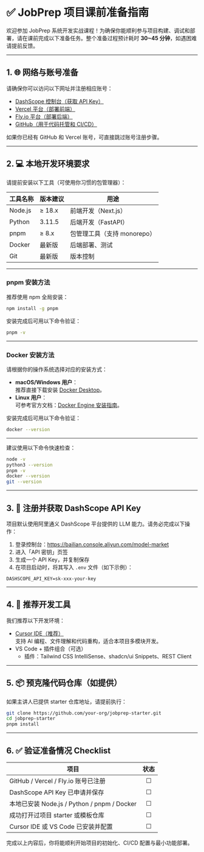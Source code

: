 # ✅ JobPrep 项目课前准备指南

欢迎参加 JobPrep 系统开发实战课程！为确保你能顺利参与项目构建、调试和部署，请在课前完成以下准备任务。整个准备过程预计耗时 **30~45 分钟**，如遇困难请提前反馈。

---

## 1. 🌐 网络与账号准备

请确保你可以访问以下网址并注册相应账号：

- [DashScope 控制台（获取 API Key）](https://bailian.console.aliyun.com/model-market)
- [Vercel 平台（部署前端）](https://vercel.com)
- [Fly.io 平台（部署后端）](https://fly.io)
- [GitHub（用于代码托管和 CI/CD）](https://github.com)

如果你已经有 GitHub 和 Vercel 账号，可直接跳过账号注册步骤。

---

## 2. 💻 本地开发环境要求

请提前安装以下工具（可使用你习惯的包管理器）：

| 工具名称 | 版本建议 | 用途 |
|----------|----------|------|
| Node.js  | ≥ 18.x   | 前端开发（Next.js） |
| Python   | 3.11.5   | 后端开发（FastAPI） |
| pnpm     | ≥ 8.x    | 包管理工具（支持 monorepo） |
| Docker   | 最新版    | 后端部署、测试 |
| Git      | 最新版    | 版本控制 |

---

### pnpm 安装方法

推荐使用 npm 全局安装：

```bash
npm install -g pnpm
```

安装完成后可用以下命令验证：

```bash
pnpm -v
```

---

### Docker 安装方法

请根据你的操作系统选择对应的安装方式：

- **macOS/Windows 用户**：  
  推荐直接下载安装 [Docker Desktop](https://www.docker.com/products/docker-desktop/)。
- **Linux 用户**：  
  可参考官方文档：[Docker Engine 安装指南](https://docs.docker.com/engine/install/)。

安装完成后可用以下命令验证：

```bash
docker --version
```

---

建议使用以下命令快速检查：

```bash
node -v
python3 --version
pnpm -v
docker --version
git --version
```

---

## 3. 🧠 注册并获取 DashScope API Key

项目默认使用阿里通义 DashScope 平台提供的 LLM 能力。请务必完成以下操作：

1. 登录控制台：<https://bailian.console.aliyun.com/model-market>
2. 进入「API 密钥」页签
3. 生成一个 API Key，并复制保存
4. 在项目启动时，将其写入 `.env` 文件（如下示例）：

```env
DASHSCOPE_API_KEY=sk-xxx-your-key
```

---

## 4. 🧰 推荐开发工具

我们推荐以下开发环境：

- [Cursor IDE（推荐）](https://www.cursor.com)  
  支持 AI 编程、文件理解和代码重构，适合本项目多模块开发。
- VS Code + 插件组合（可选）
  - 插件：Tailwind CSS IntelliSense、shadcn/ui Snippets、REST Client

---

## 5. 📦 预克隆代码仓库（如提供）

如果主讲人已提供 starter 仓库地址，请提前执行：

```bash
git clone https://github.com/your-org/jobprep-starter.git
cd jobprep-starter
pnpm install
```

---

## 6. ✅ 验证准备情况 Checklist

| 项目 | 状态 |
|-------------------------------|:---:|
| GitHub / Vercel / Fly.io 账号已注册 | ☐ |
| DashScope API Key 已申请并保存      | ☐ |
| 本地已安装 Node.js / Python / pnpm / Docker | ☐ |
| 成功打开过项目 starter 或模板仓库   | ☐ |
| Cursor IDE 或 VS Code 已安装并配置  | ☐ |

完成以上内容后，你将能顺利开始项目的初始化、CI/CD 配置与最小功能部署。
